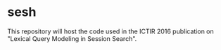 # sesh
This repository will host the code used in the ICTIR 2016 publication on "Lexical Query Modeling in Session Search".
